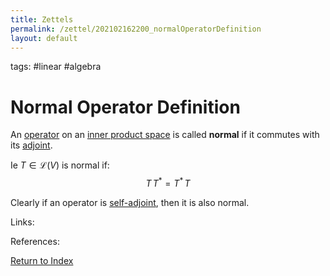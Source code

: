 ```yaml
---
title: Zettels
permalink: /zettel/202102162200_normalOperatorDefinition
layout: default
---
```

tags: #linear #algebra

# Normal Operator Definition

An [operator](202102082104_operatorDefinition) on an [inner product space](202102141708_innerProductSpace) is called **normal** 
if it commutes with its [adjoint](202102161843_adjointDefinition).

Ie $T \in \mathcal{L}(V)$ is normal if:
$$
T \, T^* = T^* \, T
$$

Clearly if an operator is [self-adjoint](202102162040_selfAdjointOperator), then it is also normal.

Links: 

References: 

[Return to Index](index)